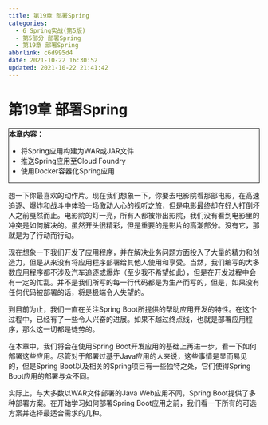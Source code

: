 ```yaml
---
title: 第19章 部署Spring
categories: 
  - 6 Spring实战(第5版)
  - 第5部分 部署Spring
  - 第19章 部署Spring
abbrlink: c6d995d4
date: 2021-10-22 16:30:52
updated: 2021-10-22 21:41:42
---
```

# 第19章 部署Spring

<div style="border:1px solid;"><strong>本章内容：</strong><ul><li>将Spring应用构建为WAR或JAR文件</li><li>推送Spring应用至Cloud Foundry</li><li>使用Docker容器化Spring应用</li></ul></div>

想一下你最喜欢的动作片。现在我们想象一下，你要去电影院看那部电影，在高速追逐、爆炸和战斗中体验一场激动人心的视听之旅，但是电影最终却在好人打倒坏人之前戛然而止。电影院的灯一亮，所有人都被带出影院，我们没有看到电影里的冲突是如何解决的。虽然开头很精彩，但是重要的是影片的高潮部分。没有它，那就是为了行动而行动。

现在想象一下我们开发了应用程序，并在解决业务问题方面投入了大量的精力和创造力，但是从来没有将应用程序部署给其他人使用和享受。当然，我们编写的大多数应用程序都不涉及汽车追逐或爆炸（至少我不希望如此），但是在开发过程中会有一定的忙乱。并不是我们所写的每一行代码都是为生产而写的，但是，如果没有任何代码被部署的话，将是极端令人失望的。

到目前为止，我们一直在关注Spring Boot所提供的帮助应用开发的特性。在这个过程中，已经有了一些令人兴奋的进展。如果不越过终点线，也就是部署应用程序，那么这一切都是徒劳的。

在本章中，我们将会在使用Spring Boot开发应用的基础上再进一步，看一下如何部署这些应用。尽管对于部署过基于Java应用的人来说，这些事情是显而易见的，但是Spring Boot以及相关的Spring项目有一些独特之处，它们使得Spring Boot应用的部署与众不同。

实际上，与大多数以WAR文件部署的Java Web应用不同，Spring Boot提供了多种部署方案。在开始学习如何部署Spring Boot应用之前，我们看一下所有的可选方案并选择最适合需求的几种。

